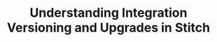 ---
# -------------------------- #
#          PAGE INFO         #
# -------------------------- #

title: Understanding Integration Versioning and Upgrades in Stitch
keywords: integrations, integration, version, version number, integration status, status, version status
permalink: /integrations/identify-an-integration-version
summary: "Learn about the integration versioning process in Stitch and how to identify the version your integrations are using."

layout: general
toc: false
input: false
feedback: true

key: "identify-integration-version"
content-type: "guide"


# -------------------------- #
#         GUIDE INTRO        #
# -------------------------- #

intro: |
  {% include misc/data-files.html %}

  To ensure we're providing improvements and fixes without breaking your downstream processes, Stitch versions its integrations. This allows you to understand what's coming and make any necessary changes before you decide to upgrade.

  In this guide, we'll cover:

  {% for section in page.sections %}
  - [{{ section.summary }}](#{{ section.anchor }})
  {% endfor %}


# -------------------------- #
#      CONTENT SECTIONS      #
# -------------------------- #

sections:
  - title: "Understand integration versioning in Stitch"
    anchor: "understand-versioning"
    summary: "How versioning works in Stitch"
    content: |
      In this section, we'll cover:

      {% for subsection in section.subsections %}
      - [{{ subsection.summary }}](#{{ subsection.anchor }})
      {% endfor %}

    subsections:
      - title: "Version numbers"
        anchor: "version-numbers"
        summary: "How to read version identifiers"
        content: |
          {% include note.html type="single-line" content="**Note**: Versions in the docs do not refer to supported versions (if applicable) for an integration. For example: `PostgreSQL (v1)` doesn't mean Stitch only supports version 1 of PostgreSQL - it's just referring to Stitch's version of a PostgreSQL connection." %}

          If you've [previously checked an integration's version](#identify-version-in-stitch), you might've noticed that version numbers in Stitch and what we have in the docs look a little different.

          In the docs, we only use the **major version identifier** when referring to an integration's version. For example: You might see `1.0.8` in Stitch, but in the docs we'll use `1` (or `v1`) to refer to the version. Check out the [next section](#identify-version-in-stitch) for an example.

          **Note**: For some integrations, you'll see a version that's formatted like a date, such as `v15-10-2015`. These are legacy versions that pre-date the [Singer]() framework and indicate that an integration isn't backed by a Singer tap. Refer to the [Legacy integration versions](#legacy-integration-versions) section for more info.

      - title: "Version upgrades"
        anchor: "version-upgrades"
        summary: "How the version upgrade process works"
        content: |
          Most of the time, you'll only need to upgrade an integration's version when we release a new major version. Minor versions and patches are typically applied automatically.

          When a new major version is made generally available (or **Released**, as noted in the [next section](#version-statuses)), a few things will happen:

          1. The preceeding version is removed from Stitch. New connections can only be created using the new version, but existing connections will continue to run.
          1. We'll communicate a **deprecation date** for the preceeding version, at which point Stitch will no longer offer support for it.
          1. After a period of time, we'll communicate a **sunset date** for the preceeding version. Integrations using the now-sunset version will stop running.

          Upgrading to a new major version requires you to re-create the integration in your account and re-replicate historical data.

          **Note**: If you delete the original integration and re-use its namespace (schema name), the re-replication will count towards your row usage. However, if you use a new namespace, the first seven days of replication will be subject to the [free historical data load]({{ link.billing.faq | prepend: site.baseurl | append: "#historical-data-loads" }}) and not count towards your usage.

      - title: "Version statuses"
        anchor: "version-statuses"
        summary: "The statuses each version goes through during its lifecycle"
        content: |
          The following table describes each of the statuses an integration version can be in at a given time:

          - **Name**: The name of the status. **Note**: We use these status names mainly in the Stitch Docs - only versions in `beta` will have a `beta` flag in Stitch.
          - **Status in API**: The `pipeline_state` value the status corresponds to in the API. Contained in a [`details` object]({{ link.connect.api | prepend: site.baseurl | append: site.data.connect.data-structures.details.section }}), the `pipeline_state` attribute indicates the current version status of an integration.
          - **Availability**: Indicates the availability of the version in Stitch or the API:
              - **Unavailable**: The version isn't available. New connections can't be created.
              - **Private**: The version is available only to accounts who have been granted access.
              - **Available**: The version is generally available, depending on the plan type required for the integration. For example: If an integration is **Enterprise**, only users of an Enterprise plan will have access to it.
          - **Description**: A description of the status, including in-app and support availability

          {% assign version-statuses = site.data.stitch.version-statuses %}

          <table>
            <tr>
              <td width="20%; fixed">
                <strong>Name</strong>
              </td>
              <td width="20%; fixed">
                <strong>Status(es) in API</strong>
              </td>
              <td>
                <strong>Availability</strong>
              </td>
              <td>
                <strong>Description</strong>
              </td>
            </tr>
            {% for status in version-statuses.all %}
              <tr>
                <td>
                  <strong>
                    {{ status.display-name }}
                  </strong>
                </td>
                <td>
                  <code>{{ status.api }}</code>
                </td>
                <td>
                  {{ status.availability | capitalize }}
                </td>
                <td>
                  {{ version-statuses[status.name]description | flatify | markdownify }}
                </td>
              </tr>
            {% endfor %}
          </table>

  - title: "Identify an integration's version"
    anchor: "identify-version-in-stitch"
    summary: "How to identify an integration's version in Stitch"
    content: |
      To ensure you're viewing the documentation for the correct version of your integration, you should first check its version in Stitch.

      1. [Sign into your Stitch account]({{ site.sign-in }}){:target="new"}.
      2. On the {{ app.page-names.dashboard }} page, click the {{ integration.display_name }} integration you want to check.
      3. Click the **Extraction Logs** tab:
         - If you see **No logs available for this integration yet.**, the version of the integration doesn't support the Extraction Logs feature. Refer to the [Legacy integration versions section](#legacy-integration-versions) below for more info.
         - **If you see a list of Extraction Logs:**

           Open the most recent set of logs and look at the first line:

           ![Integration version information highlighted in an integration's extraction logs]({{ site.baseurl }}/images/integrations/general-extraction-log-version.png)

           The string following `tap-<name> version` is the version of the integration you're using. In this example, that's `1.0.8`, which corresponds to **v1**.

           **Note**: Only major version identifiers are reflected in integration documentation, i.e. `1` versus `1.0.8`.

  - title: "Legacy integration versions"
    anchor: "legacy-integration-versions"
    summary: "Legacy integration versions"
    content: |
      The integrations in the table below only have a single running version, which is listed in the table. When and if these integrations are converted to Singer taps, they will support [Extraction Logs]({{ link.replication.extraction-logs | prepend: site.baseurl }}) and you'll be able to identify their version using the method above.

      {% assign legacy-db-integrations = site.database-integrations | where:"singer",false %}

      {% assign all-legacy-integrations = site.saas-integrations | where:"singer",false | concat: legacy-db-integrations | sort_natural:"display_name" %}

      <table class="attribute-list">
      <tr>
      <td class="attribute-name"><strong>Integration</strong></td>
      <td><strong>Version</strong></td>
      <td><strong>Release date</strong></td>
      </tr>
      {% for integration in all-legacy-integrations %}
      {% include shared/versioning/integration-version-logic.html connection-type="integration" item-name="integration" %}

      {% if this-version.status == "released" %}
      <tr>
      <td class="attribute-name">
      <a href="{{ integration.url | prepend: site.baseurl }}">{{ integration.display_name }}</a>
      </td>
      <td>
      {{ integration.this-version | prepend: "v" }}
      </td>
      <td>
      {{ this-version.date-released }}
      </td>
      </tr>
      {% endif %}
      {% endfor %}
      </table>
---